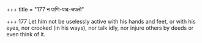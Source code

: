 +++
title = "177 न पाणि-पाद-चपलो"

+++
177	Let him not be uselessly active with his hands and feet, or with his eyes, nor crooked (in his ways), nor talk idly, nor injure others by deeds or even think of it.